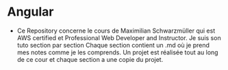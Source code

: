 # Angular

- Ce Repository concerne le cours de Maximilian Schwarzmüller qui est AWS certified et Professional Web Developer and Instructor. Je suis son tuto section par section
Chaque section contient un .md où je prend mes notes comme je les comprends. Un projet est réalisée tout au long de ce cour et chaque section a une copie du projet.
